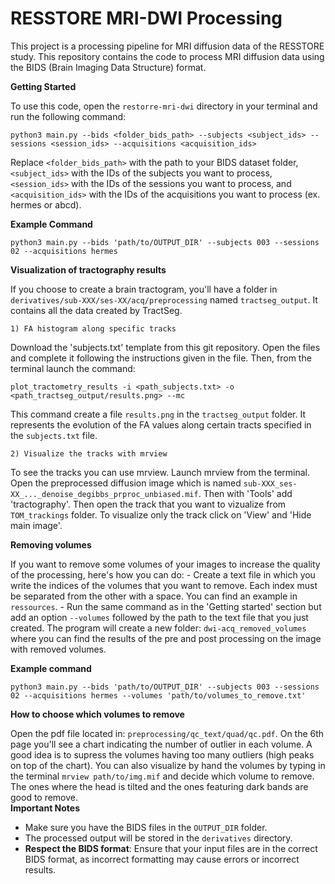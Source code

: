 # RESSTORE MRI-DWI Processing

This project is a processing pipeline for MRI diffusion data of the RESSTORE study. This repository contains the code to process MRI diffusion data using the BIDS (Brain Imaging Data Structure) format.

**Getting Started**

To use this code, open the `restorre-mri-dwi` directory in your terminal and run the following command:
```
python3 main.py --bids <folder_bids_path> --subjects <subject_ids> --sessions <session_ids> --acquisitions <acquisition_ids>
```
Replace `<folder_bids_path>` with the path to your BIDS dataset folder, `<subject_ids>` with the IDs of the subjects you want to process, `<session_ids>` with the IDs of the sessions you want to process, and `<acquisition_ids>` with the IDs of the acquisitions you want to process (ex. hermes or abcd).

**Example Command**
```
python3 main.py --bids 'path/to/OUTPUT_DIR' --subjects 003 --sessions 02 --acquisitions hermes
```
**Visualization of tractography results**

If you choose to create a brain tractogram, you'll have a folder in `derivatives/sub-XXX/ses-XX/acq/preprocessing` named `tractseg_output`. It contains all the data created by TractSeg.

	1) FA histogram along specific tracks
	
Download the 'subjects.txt' template from this git repository. Open the files and complete it following the instructions given in the file. Then, from the terminal launch the command:
```
plot_tractometry_results -i <path_subjects.txt> -o <path_tractseg_output/results.png> --mc
```
This command create a file `results.png` in the `tractseg_output` folder. It represents the evolution of the FA values along certain tracts specified in the `subjects.txt` file.

	2) Visualize the tracks with mrview

To see the tracks you can use mrview. Launch mrview from the terminal. Open the preprocessed diffusion image which is named `sub-XXX_ses-XX_..._denoise_degibbs_prproc_unbiased.mif`. Then with 'Tools' add 'tractography'. Then open the track that you want to vizualize from `TOM_trackings` folder. To visualize only the track click on 'View' and 'Hide main image'.  

**Removing volumes**

If you want to remove some volumes of your images to increase the quality of the processing, here's how you can do:
	- Create a text file in which you write the indices of the volumes that you want to remove. Each index must be separated from the other with a space. You can find an example in `ressources`. 
	- Run the same command as in the 'Getting started' section but add an option `--volumes` followed by the path to the text file that you just created. The program will create a new folder: `dwi-acq_removed_volumes` where you can find the results of the pre and post processing on the image with removed volumes.
	
**Example command**	
```
python3 main.py --bids 'path/to/OUTPUT_DIR' --subjects 003 --sessions 02 --acquisitions hermes --volumes 'path/to/volumes_to_remove.txt'
```
**How to choose which volumes to remove**

Open the pdf file located in: `preprocessing/qc_text/quad/qc.pdf`. On the 6th page you'll see a chart indicating the number of outlier in each volume. A good idea is to supress the volumes having too many outliers (high peaks on top of the chart).
You can also visualize by hand the volumes by typing in the terminal `mrview path/to/img.mif` and decide which volume to remove. The ones where the head is tilted and the ones featuring dark bands are good to remove.  
**Important Notes**

* Make sure you have the BIDS files in the `OUTPUT_DIR` folder.
* The processed output will be stored in the `derivatives` directory.
* **Respect the BIDS format**: Ensure that your input files are in the correct BIDS format, as incorrect formatting may cause errors or incorrect results.

